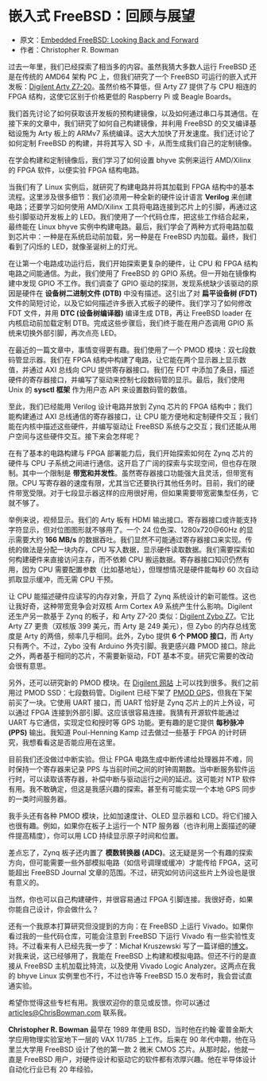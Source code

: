 # 嵌入式 FreeBSD：回顾与展望

- 原文：[Embedded FreeBSD: Looking Back and Forward](https://freebsdfoundation.org/our-work/journal/browser-based-edition/embedded-2/embedded-freebsd-looking-back-and-forward/)
- 作者：Christopher R. Bowman

过去一年里，我们已经探索了相当多的内容。虽然我猜大多数人运行 FreeBSD 还是在传统的 AMD64 架构 PC 上，但我们研究了一个 FreeBSD 可运行的嵌入式开发板：[Digilent Arty Z7-20](https://digilent.com/shop/arty-z7-zynq-7000-soc-development-board/)。虽然价格不算低，但 Arty Z7 提供了与 CPU 相连的 FPGA 结构，这使它区别于价格更低的 Raspberry Pi 或 Beagle Boards。

我们首先讨论了如何获取该开发板的预构建镜像，以及如何通过串口与其通信。在接下来的文章中，我们研究了如何自己构建镜像，并利用 FreeBSD 的交叉编译基础设施为 Arty 板上的 ARMv7 系统编译。这大大加快了开发速度。我们还讨论了如何定制 FreeBSD 的构建，并将其写入 SD 卡，从而生成我们自己的定制镜像。

在学会构建和定制镜像后，我们学习了如何设置 bhyve 实例来运行 AMD/Xilinx 的 FPGA 软件，以便实验 FPGA 结构电路。

当我们有了 Linux 实例后，就研究了构建电路并将其加载到 FPGA 结构中的基本流程。这里涉及很多细节：我们必须用一种全新的硬件设计语言 **Verilog** 来创建电路；还要学习如何使用 AMD/Xilinx 工具将电路连接到芯片上的引脚，再通过这些引脚驱动开发板上的 LED。我们使用了一个代码仓库，把这些工作结合起来，最终能在 Linux bhyve 实例中构建电路。最后，我们学会了两种方式将电路加载到芯片中：一种是在系统启动前加载，另一种是在 FreeBSD 内加载。最终，我们看到了闪烁的 LED，就像圣诞树上的灯光。

在让第一个电路成功运行后，我们开始探索更复杂的硬件，让 CPU 和 FPGA 结构电路之间能通信。为此，我们使用了 FreeBSD 的 GPIO 系统。但一开始在镜像构建中发现 GPIO 不工作。我们调查了 GPIO 驱动的探测，发现系统缺少该驱动的原因是硬件在 **设备树二进制文件 (DTB)** 中没有描述。这引出了对 **扁平设备树 (FDT)** 文件的简短讨论，以及它如何描述许多嵌入式板子的硬件。我们学习了如何修改 FDT 文件，并用 **DTC (设备树编译器)** 编译生成 DTB，再让 FreeBSD loader 在内核启动前加载定制 DTB。完成这些步骤后，我们终于能在用户态调用 GPIO 系统来切换外部引脚，再次点亮 LED。

在最近的一篇文章中，事情变得更有趣。我们使用了一个 PMOD 模块：双七段数码管显示器。我们在 FPGA 结构中构建了电路，让它能在两个显示器上显示数值，并通过 AXI 总线向 CPU 提供寄存器接口。我们在 FDT 中添加了条目，描述硬件的寄存器接口，并编写了驱动来控制七段数码管的显示。最后，我们使用 Unix 的 **sysctl 框架** 作为用户态 API 来设置数码管的数值。

至此，我们已经能用 Verilog 设计电路并放到 Zynq 芯片的 FPGA 结构中；我们能构建通过 AXI 总线通信的寄存器接口，让 CPU 能方便地和定制硬件交互；我们能在内核中描述这些硬件，并编写驱动让 FreeBSD 系统与之交互；我们还能从用户空间与这些硬件交互。接下来会怎样呢？

在有了基本的电路构建与 FPGA 部署能力后，我们开始探索如何在 Zynq 芯片的硬件与 CPU 子系统之间进行通信。这开启了广阔的探索与实现空间，但也存在限制。其中一个限制是 **带宽和并发性**。虽然寄存器接口功能强大且灵活，但带宽有限。CPU 写寄存器的速度有限，尤其当它还要执行其他任务时。目前，我们的硬件带宽受限。对于七段显示器这样的应用很好用，但如果需要带宽密集型任务，它就不够了。

举例来说，视频显示。我们的 Arty 板有 HDMI 输出接口。寄存器接口或许能支持字符显示，但对位图图形就不够用了。一个 24 位色深、1280x720@60Hz 的显示需要大约 **166 MB/s** 的数据吞吐。我们显然不可能通过寄存器接口来实现。传统的做法是分配一块内存，CPU 写入数据，显示硬件读取数据。我们需要探索如何构建硬件来直接访问主存，而不依赖 CPU 搬运数据。寄存器接口知识仍然有用，因为 CPU 需要配置参数（比如基地址），但理想情况是硬件能每秒 60 次自动抓取显示缓冲，而无需 CPU 干预。

让 CPU 能描述硬件应读写的内存对象，开启了 Zynq 系统设计的新可能性。这也让我好奇，这种带宽竞争会对双核 Arm Cortex A9 系统产生什么影响。Digilent 还生产另一款基于 Zynq 的板子，和 Arty Z7-20 类似：[Digilent Zybo Z7](https://digilent.com/shop/zybo-z7-zynq-7000-arm-fpga-soc-development-board/)。它比 Arty Z7 更贵（双核版 399 美元，而 Arty 是 249 美元），但 Zybo 的内存总线宽度是 Arty 的两倍，频率几乎相同。此外，Zybo 提供 **6 个 PMOD 接口**，而 Arty 只有两个。不过，Zybo 没有 Arduino 外壳引脚。我更感兴趣 PMOD 接口。除此之外，两者基于相同的芯片，不需要新驱动，FDT 基本不变。研究它需要的改动会很有意思。

另外，还可以研究新的 PMOD 模块。在 [Digilent 网站](https://digilent.com/shop/products/fpga-boards/expansion-modules/pmods/?CommunicationProtocol=GPIO) 上可以找到很多。我们之前用过 PMOD SSD：七段数码管。Digilent 已经下架了 [PMOD GPS](https://digilent.com/reference/pmod/pmodgps/start?srsltid=AfmBOorJwOUISt4P6L25EAjCmwiWvRD4LpNuHDajzb_vP1fvAtEdZxD0)，但我在下架前买了一块。它使用 UART 接口，而 UART 恰好是 Zynq 芯片上的片上外设，可以通过 FPGA 连接到外部引脚。这应该很容易连接。我猜有开源软件能通过 UART 与它通信，实现定位和授时等 GPS 功能。更有趣的是它提供 **每秒脉冲 (PPS)** 输出。我知道 Poul-Henning Kamp 过去做过一些基于 FPGA 的计时研究，我想看看这是否能应用在这里。

目前我们还没做过中断实验。但让 FPGA 电路生成中断传递给处理器并不难，同时保持一个寄存器来记录 PPS 与当前时间之间的时钟周期数。当中断服务软件运行时，可以读取该寄存器，补偿中断与驱动运行之间的延迟。这可能对 NTP 软件有用。我不敢确定，但这是我感兴趣的探索。甚至有可能实现一个本地 GPS 同步的一类时间服务器。

我手头还有各种 PMOD 模块，比如加速度计、OLED 显示器和 LCD。将它们接入也很有趣。例如，如果你在板子上运行一个 NTP 服务器（也许利用上面描述的硬件提高精度），你可以用 LCD 持续显示原子时间和位置。

差点忘了，Zynq 板子还内置了 **模数转换器 (ADC)**。这无疑是另一个有趣的探索方向，但可能需要一些外部模拟电路（如信号调理或缓冲）才能传给 FPGA，这可能超出 FreeBSD Journal 文章的范围。不过，研究如何访问这些片上外设也是很有意义的。

当然，你也可以自己构建硬件，并很容易通过 FPGA 引脚连接。我很好奇，如果你能自己设计，你会做什么？

还有一个我原本打算研究但没提到的方向：在 FreeBSD 上运行 Vivado。如果你看过我的一些代码仓库，可能会注意到 FreeBSD 下运行 Vivado 有一些实验性支持。不过看来有人已经先我一步了：Michał Kruszewski 写了一篇详细的[博文](https://m-kru.github.io/posts/freebsd-vivado-chroot/freebsd-vivado-chroot.html)。对我来说，这已经够用了，我能在 FreeBSD 上构建和模拟电路。但还不行的是直接从 FreeBSD 主机加载比特流，以及使用 Vivado Logic Analyzer。这两点在我的 bhyve Linux 实例里也不行，不过也许等 FreeBSD 15.0 发布时，我会尝试直通实验。

希望你觉得这些专栏有用。我很欢迎你的意见或反馈。你可以通过 [articles@ChrisBowman.com](mailto:articles@ChrisBowman.com) 联系我。

**Christopher R. Bowman** 最早在 1989 年使用 BSD，当时他在约翰·霍普金斯大学应用物理实验室地下一层的 VAX 11/785 上工作。后来在 90 年代中期，他在马里兰大学用 FreeBSD 设计了他的第一款 2 微米 CMOS 芯片。从那时起，他就一直是 FreeBSD 用户，对硬件设计和驱动它的软件都有浓厚兴趣。他在半导体设计自动化行业已有 20 年经验。
